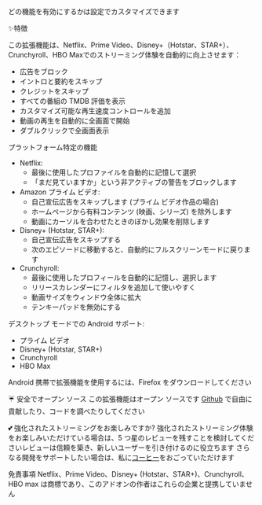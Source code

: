 どの機能を有効にするかは設定でカスタマイズできます

✨特徴

この拡張機能は、Netflix、Prime Video、Disney+（Hotstar、STAR+）、Crunchyroll、HBO Maxでのストリーミング体験を自動的に向上させます：
<ul>
<li>広告をブロック</li>
<li>イントロと要約をスキップ</li>
<li>クレジットをスキップ</li>
<li>すべての番組の TMDB 評価を表示</li>
<li>カスタマイズ可能な再生速度コントロールを追加</li>
<li>動画の再生を自動的に全画面で開始</li>
<li>ダブルクリックで全画面表示</li>
</ul>

プラットフォーム特定の機能
<ul>
<li>Netflix:
  <ul>
    <li>最後に使用したプロファイルを自動的に記憶して選択</li>
    <li>「まだ見ていますか」という非アクティブの警告をブロックします</li>
  </ul>
</li>

<li>Amazon プライム ビデオ:
  <ul>
    <li>自己宣伝広告をスキップします (プライム ビデオ作品の場合)</li>
    <li>ホームページから有料コンテンツ (映画、シリーズ) を除外します</li>
    <li>動画にカーソルを合わせたときのぼかし効果を削除します</li>
  </ul>
</li>

<li>Disney+ (Hotstar, STAR+):
  <ul>
    <li>自己宣伝広告をスキップする</li>
    <li>次のエピソードに移動すると、自動的にフルスクリーンモードに戻ります</li>
  </ul>
</li>

<li>Crunchyroll:
  <ul>
    <li>最後に使用したプロフィールを自動的に記憶し、選択します</li>
    <li>リリースカレンダーにフィルタを追加して使いやすく</li>
    <li>動画サイズをウィンドウ全体に拡大</li>
    <li>テンキーパッドを無効にする</li>
  </ul>
</li>
</ul>

デスクトップ モードでの Android サポート: 
<ul>
<li>プライム ビデオ</li>
<li>Disney+ (Hotstar, STAR+)</li>
<li>Crunchyroll</li>
<li>HBO Max</li>
</ul>
Android 携帯で拡張機能を使用するには、Firefox をダウンロードしてください

☔ 安全でオープン ソース
この拡張機能はオープン ソースです <a href="https://github.com/Dreamlinerm/Netflix-Prime-Auto-Skip" target="_blank">Github</a> で自由に貢献したり、コードを調べたりしてください

💕 強化されたストリーミングをお楽しみですか?
強化されたストリーミング体験をお楽しみいただけている場合は、5 つ星のレビューを残すことを検討してくださいレビューは信頼を築き、新しいユーザーを引き付けるのに役立ちます
さらなる開発をサポートしたい場合は、私に<a href="https://github.com/sponsors/Dreamlinerm" target="_blank">コーヒー</a>をおごっていただけます

免責事項
Netflix、Prime Video、Disney+ (Hotstar、STAR+)、Crunchyroll、HBO max は商標であり、このアドオンの作者はこれらの企業と提携していません
